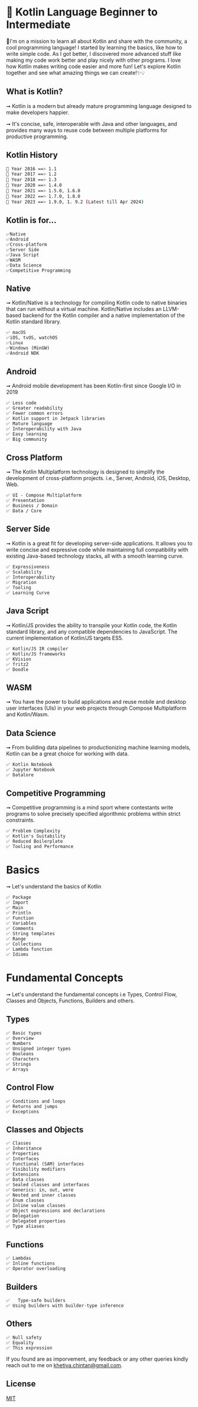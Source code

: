 # 💫 Kotlin Language Beginner to Intermediate

🎯I'm on a mission to learn all about Kotlin and share with the community, a cool programming language! I started by learning the basics, like how to write simple code. As I got better, I discovered more advanced stuff like making my code work better and play nicely with other programs. I love how Kotlin makes writing code easier and more fun! Let's explore Kotlin together and see what amazing things we can create!✨💡

## What is Kotlin?

➞ Kotlin is a modern but already mature programming language designed to make developers happier.

➞ It's concise, safe, interoperable with Java and other languages, and provides many ways to reuse code between multiple platforms for productive programming.

## Kotlin History

```bash
📆 Year 2016 ==> 1.1
📆 Year 2017 ==> 1.2
📆 Year 2018 ==> 1.3
📆 Year 2020 ==> 1.4.0
📆 Year 2021 ==> 1.5.0, 1.6.0
📆 Year 2022 ==> 1.7.0, 1.8.0
📆 Year 2023 ==> 1.9.0, 1. 9.2 (Latest till Apr 2024)
```

## Kotlin is for...

```
✅Native
✅Android
✅Cross-platform
✅Server Side
✅Java Script
✅WASM
✅Data Science
✅Competitive Programming
```

## Native

➞ Kotlin/Native is a technology for compiling Kotlin code to native binaries that can run without a virtual machine. Kotlin/Native includes an LLVM-based backend for the Kotlin compiler and a native implementation of the Kotlin standard library.

```
✅ macOS
✅iOS, tvOS, watchOS
✅Linux
✅Windows (MinGW)
✅Android NDK
```

## Android

➞ Android mobile development has been Kotlin-first since Google I/O in 2019

```
✅ Less code
✅ Greater readability
✅ Fewer common errors
✅ Kotlin support in Jetpack libraries 
✅ Mature language 
✅ Interoperability with Java
✅ Easy learning
✅ Big community
```

## Cross Platform

➞ The Kotlin Multiplatform technology is designed to simplify the development of cross-platform projects. i.e., Server, Android, iOS, Desktop, Web.

```
✅ UI - Compose Multiplatform
✅ Presentation
✅ Business / Domain
✅ Data / Core
```

## Server Side

➞ Kotlin is a great fit for developing server-side applications. It allows you to write concise and expressive code while maintaining full compatibility with existing Java-based technology stacks, all with a smooth learning curve.

```
✅ Expressiveness
✅ Scalability
✅ Interoperability
✅ Migration
✅ Tooling
✅ Learning Curve
```

## Java Script

➞ Kotlin/JS provides the ability to transpile your Kotlin code, the Kotlin standard library, and any compatible dependencies to JavaScript. The current implementation of Kotlin/JS targets ES5.

```
✅ Kotlin/JS IR compiler﻿
✅ Kotlin/JS frameworks﻿
✅ KVision﻿
✅ fritz2﻿
✅ Doodle﻿
```

## WASM

➞ You have the power to build applications and reuse mobile and desktop user interfaces (UIs) in your web projects through Compose Multiplatform and Kotlin/Wasm.

## Data Science

➞ From building data pipelines to productionizing machine learning models, Kotlin can be a great choice for working with data.

```
✅ Kotlin Notebook
✅ Jupyter Notebook
✅ Datalore
```

## Competitive Programming

➞ Competitive programming is a mind sport where contestants write programs to solve precisely specified algorithmic problems within strict constraints.

```
✅ Problem Complexity
✅ Kotlin's Suitability
✅ Reduced Boilerplate
✅ Tooling and Performance
```

# Basics

➞ Let's understand the basics of Kotlin
```
✅ Package
✅ Import
✅ Main
✅ Println
✅ Function
✅ Variables
✅ Comments
✅ String templates
✅ Range
✅ Collections
✅ Lambda function
✅ Idioms
```

# Fundamental Concepts

➞ Let's understand the fundamental concepts i.e Types, Control Flow, Classes and Objects, Functions, Builders and others.
## Types
```
✅ Basic types
✅ Overview
✅ Numbers
✅ Unsigned integer types
✅ Booleans
✅ Characters
✅ Strings
✅ Arrays
```

## Control Flow
```
✅ Conditions and loops
✅ Returns and jumps
✅ Exceptions
```


## Classes and Objects
```
✅ Classes
✅ Inheritance
✅ Properties
✅ Interfaces
✅ Functional (SAM) interfaces
✅ Visibility modifiers
✅ Extensions
✅ Data classes
✅ Sealed classes and interfaces
✅ Generics: in, out, were
✅ Nested and inner classes
✅ Enum classes
✅ Inline value classes
✅ Object expressions and declarations
✅ Delegation
✅ Delegated properties
✅ Type aliases
```

## Functions
```
✅ Lambdas
✅ Inline functions
✅ Operator overloading
```

## Builders
```
✅ 	Type-safe builders
✅ Using builders with builder-type inference
```

## Others
```
✅ Null safety
✅ Equality
✅ This expression
```

If you found are as imporvement, any feedback or any other queries kindly reach out to me on khetiya.chintan@gmail.com. 

## License

[MIT](https://choosealicense.com/licenses/mit/)

